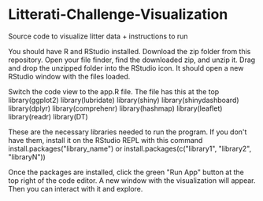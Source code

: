 # Litterati-Challenge-Visualization
Source code to visualize litter data + instructions to run 

You should have R and RStudio installed. 
Download the zip folder from this repository. 
Open your file finder, find the downloaded zip, and unzip it.
Drag and drop the unzipped folder into the RStudio icon. 
It should open a new RStudio window with the files loaded.

Switch the code view to the app.R file. The file has this at the top
library(ggplot2)
library(lubridate)
library(shiny)
library(shinydashboard)
library(dplyr)
library(comprehenr)
library(hashmap)
library(leaflet)
library(readr)
library(DT)

These are the necessary libraries needed to run the program. 
If you don't have them, install it on the RStudio REPL with this command 
install.packages("library_name") or install.packages(c("library1", "library2", "libraryN"))

Once the packages are installed, click the green "Run App" button at the top right of the code editor. 
A new window with the visualization will appear. Then you can interact with it and explore.

